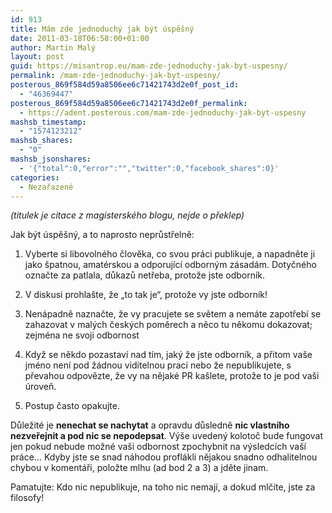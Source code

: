 ```yaml
---
id: 913
title: Mám zde jednoduchý jak být úspěšný
date: 2011-03-18T06:58:00+01:00
author: Martin Malý
layout: post
guid: https://misantrop.eu/mam-zde-jednoduchy-jak-byt-uspesny/
permalink: /mam-zde-jednoduchy-jak-byt-uspesny/
posterous_869f584d59a8506ee6c71421743d2e0f_post_id:
  - "46369447"
posterous_869f584d59a8506ee6c71421743d2e0f_permalink:
  - https://adent.posterous.com/mam-zde-jednoduchy-jak-byt-uspesny
mashsb_timestamp:
  - "1574123212"
mashsb_shares:
  - "0"
mashsb_jsonshares:
  - '{"total":0,"error":"","twitter":0,"facebook_shares":0}'
categories:
  - Nezařazené
---
```

_(titulek je citace z magistersk&eacute;ho blogu, nejde o překlep)_

Jak b&yacute;t &uacute;spě&scaron;n&yacute;, a to naprosto neprůstřelně:

1. Vyberte si libovoln&eacute;ho člověka, co svou pr&aacute;ci publikuje, a napadněte ji jako &scaron;patnou, amat&eacute;rskou a odporuj&iacute;c&iacute; odborn&yacute;m z&aacute;sad&aacute;m. Dotyčn&eacute;ho označte za patlala, důkazů netřeba, protože jste odborn&iacute;k.

2. V diskusi prohla&scaron;te, že &#8222;to tak je&#8220;, protože vy jste odborn&iacute;k!

3. Nen&aacute;padně naznačte, že vy pracujete se světem a nem&aacute;te zapotřeb&iacute; se zahazovat v mal&yacute;ch česk&yacute;ch poměrech a něco tu někomu dokazovat; zejm&eacute;na ne svoji odbornost

4. Když se někdo pozastav&iacute; nad t&iacute;m, jak&yacute; že jste odborn&iacute;k, a přitom va&scaron;e jm&eacute;no nen&iacute; pod ž&aacute;dnou viditelnou prac&iacute; nebo že nepublikujete, s převahou odpovězte, že vy na nějak&eacute; PR ka&scaron;lete, protože to je pod va&scaron;i &uacute;roveň.

5. Postup často opakujte.

Důležit&eacute; je **nenechat se nachytat** a opravdu důsledně **nic vlastn&iacute;ho nezveřejnit a pod nic se nepodepsat**. V&yacute;&scaron;e uveden&yacute; kolotoč bude fungovat jen pokud nebude možn&eacute; va&scaron;i odbornost zpochybnit na v&yacute;sledc&iacute;ch va&scaron;&iacute; pr&aacute;ce&#8230; Kdyby jste se snad n&aacute;hodou profl&aacute;kli nějakou snadno odhalitelnou chybou v koment&aacute;ři, položte mlhu (ad bod 2 a 3) a jděte jinam.

Pamatujte: Kdo nic nepublikuje, na toho nic nemaj&iacute;, a dokud mlč&iacute;te, jste za filosofy!

&nbsp;
